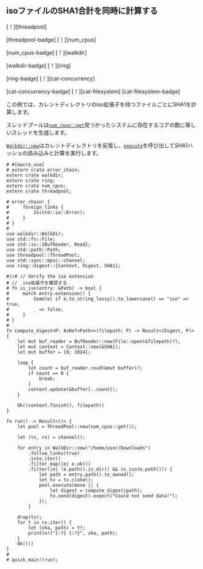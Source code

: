 ## <!--Calculate SHA1 sum of iso files concurrently--> isoファイルのSHA1合計を同時に計算する

<!--[!][threadpool]-->
[！][threadpool]
<!--[threadpool-badge] [!][num_cpus]-->
[threadpool-badge] [！][num_cpus]
<!--[num_cpus-badge] [!][walkdir]-->
[num_cpus-badge] [！][walkdir]
<!--[walkdir-badge] [!][ring]-->
[walkdir-badge] [！][ring]
<!--[ring-badge] [!][cat-concurrency]-->
[ring-badge] [！][cat-concurrency]
<!--[cat-concurrency-badge] [!][cat-filesystem]-->
[cat-concurrency-badge] [！][cat-filesystem]
[cat-filesystem-badge]
<!--This example calculates the SHA1 for every file with iso extension in the current directory.-->
この例では、カレントディレクトリのiso拡張子を持つファイルごとにSHA1を計算します。
<!--A threadpool generates threads equal to the number of cores present in the system found with [`num_cpus::get`].-->
スレッドプールは[`num_cpus::get`]見つかったシステムに存在するコアの数に等しいスレッドを生成します。
<!--[`Walkdir::new`] iterates the current directory and calls [`execute`] to perform the operations of reading and computing SHA1 hash.-->
[`Walkdir::new`]はカレントディレクトリを反復し、[`execute`]を呼び出してSHA1ハッシュの読み込みと計算を実行します。

```rust,no_run
# #[macro_use]
# extern crate error_chain;
extern crate walkdir;
extern crate ring;
extern crate num_cpus;
extern crate threadpool;

# error_chain! {
#     foreign_links {
#         Io(std::io::Error);
#     }
# }
#
use walkdir::WalkDir;
use std::fs::File;
use std::io::{BufReader, Read};
use std::path::Path;
use threadpool::ThreadPool;
use std::sync::mpsc::channel;
use ring::digest::{Context, Digest, SHA1};

#//# // Verify the iso extension
# //  iso拡張子を確認する
# fn is_iso(entry: &Path) -> bool {
#     match entry.extension() {
#         Some(e) if e.to_string_lossy().to_lowercase() == "iso" => true,
#         _ => false,
#     }
# }
#
fn compute_digest<P: AsRef<Path>>(filepath: P) -> Result<(Digest, P)> {
    let mut buf_reader = BufReader::new(File::open(&filepath)?);
    let mut context = Context::new(&SHA1);
    let mut buffer = [0; 1024];

    loop {
        let count = buf_reader.read(&mut buffer)?;
        if count == 0 {
            break;
        }
        context.update(&buffer[..count]);
    }

    Ok((context.finish(), filepath))
}

fn run() -> Result<()> {
    let pool = ThreadPool::new(num_cpus::get());

    let (tx, rx) = channel();

    for entry in WalkDir::new("/home/user/Downloads")
        .follow_links(true)
        .into_iter()
        .filter_map(|e| e.ok())
        .filter(|e| !e.path().is_dir() && is_iso(e.path())) {
            let path = entry.path().to_owned();
            let tx = tx.clone();
            pool.execute(move || {
                let digest = compute_digest(path);
                tx.send(digest).expect("Could not send data!");
            });
        }

    drop(tx);
    for t in rx.iter() {
        let (sha, path) = t?;
        println!("{:?} {:?}", sha, path);
    }
    Ok(())
}
#
# quick_main!(run);
```

<!--[`execute`]: https://docs.rs/threadpool/*/threadpool/struct.ThreadPool.html#method.execute
 [`num_cpus::get`]: https://docs.rs/num_cpus/*/num_cpus/fn.get.html
 [`Walkdir::new`]: https://docs.rs/walkdir/*/walkdir/struct.WalkDir.html#method.new
-->
[`execute`]: https://docs.rs/threadpool/*/threadpool/struct.ThreadPool.html#method.execute
 [`num_cpus::get`]: https://docs.rs/num_cpus/*/num_cpus/fn.get.html
 [`Walkdir::new`]: https://docs.rs/walkdir/*/walkdir/struct.WalkDir.html#method.new

